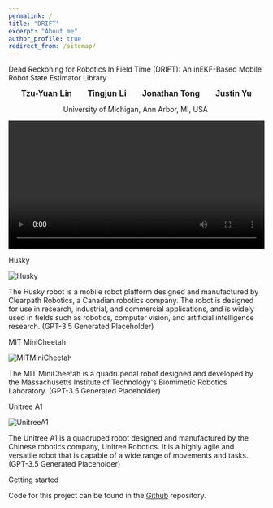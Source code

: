 ```yaml
---
permalink: /
title: "DRIFT"
excerpt: "About me"
author_profile: true
redirect_from: /sitemap/
---
```


<p float="middle">Dead Reckoning for Robotics In Field Time (DRIFT): An inEKF-Based Mobile Robot State Estimator Library</p>
<h1 id="h.uigj53erdbnu" dir="ltr" class="zfr3Q duRjpb CDt4Ke " style="background-color: transparent; border-bottom: none; border-left: none; border-right: none; border-top: none; margin-bottom: 10.0pt; margin-top: 0.0pt; padding-bottom: 0.0pt; padding-left: 0.0pt; padding-right: 0.0pt; padding-top: 0.0pt; text-align: center;"><span class="C9DxTc " style="font-family: Arial; font-size: 12.0pt; font-variant: normal; font-weight: 700; vertical-align: baseline;">Tzu-Yuan Lin &nbsp; &nbsp; &nbsp; Tingjun Li &nbsp; &nbsp; &nbsp; Jonathan Tong &nbsp; &nbsp; &nbsp; Justin Yu</span></h1>

<p dir="ltr" class="zfr3Q CDt4Ke " style="background-color: transparent; border-bottom: none; border-left: none; border-right: none; border-top: none; margin-bottom: 10.0pt; margin-top: 0.0pt; padding-bottom: 0.0pt; padding-left: 0.0pt; padding-right: 0.0pt; padding-top: 0.0pt; text-align: center;"><span class="C9DxTc " style="font-variant: normal;">University of Michigan, Ann Arbor, MI, USA&nbsp;</span></p>

<p float="middle">
<div>
    <video autoplay="autoplay" src="./images/town10h_wh_4x.mp4" controls="controls" width="100%" />
</div>
</p>

<div class="page__lead">
    <div class="page__content">
        <div class="HOME-feature-block">
            <div>
                Husky
                <p>
                    <img src="./images/TraceFree.png" alt="Husky">
                </p>
                <p>
                    The Husky robot is a mobile robot platform designed and manufactured by Clearpath Robotics, a Canadian robotics company. The robot is designed for use in research, industrial, and commercial applications, and is widely used in fields such as robotics, computer vision, and artificial intelligence research. (GPT-3.5 Generated Placeholder)
                </p>
            </div>
            <div>
                MIT MiniCheetah
                <p>
                    <img src="./images/SemanticLabel.png" alt="MITMiniCheetah">
                </p>
                <p>
                    The MIT MiniCheetah is a quadrupedal robot designed and developed by the Massachusetts Institute of Technology's Biomimetic Robotics Laboratory. (GPT-3.5 Generated Placeholder)
                </p>
            </div>
            <div>
                Unitree A1
                <p>
                    <img src="./images/Carla.png" alt="UnitreeA1">
                </p>
                <p>
                    The Unitree A1 is a quadruped robot designed and manufactured by the Chinese robotics company, Unitree Robotics. It is a highly agile and versatile robot that is capable of a wide range of movements and tasks. (GPT-3.5 Generated Placeholder)
                </p>
            </div>
            <!-- <p class="small">
                Additional Information here.
            </p> -->
    </div>

</div>

<div class="page__content">
    Getting started
    <p class="small">
        Code for this project can be found in the <a href="https://github.com/UMich-CURLY/curly-state-estimator"> Github</a> repository.
    </p>
</div>  

<!--
<div class="page__content">
    <div>
        Paper
    </div>
    <p class="small">
        See our paper below for more information and our network baseline results: 
        <div>
            <img src="./images/MotionSCPaperAll.png" alt="MotionSC Paper Here" background-size="cover">
        </div>
        <p class="small">
            If you plan to use our dataset and tools in your work, we would appreciate it if you could cite our paper.
            (<a href="https://arxiv.org/abs/2203.07060">PDF</a>)
        </p>
    </p>
</div>  
-->

